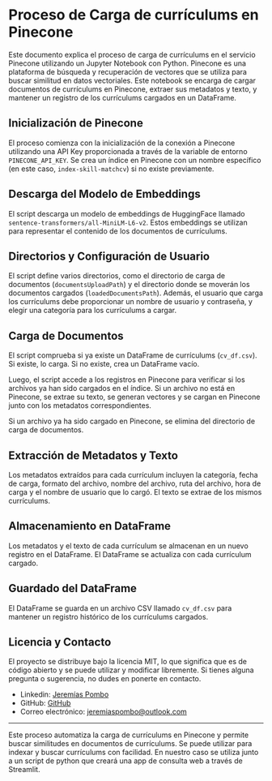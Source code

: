 # Proceso de Carga de currículums en Pinecone

Este documento explica el proceso de carga de currículums en el servicio Pinecone utilizando un Jupyter Notebook con Python. Pinecone es una plataforma de búsqueda y recuperación de vectores que se utiliza para buscar similitud en datos vectoriales. Este notebook se encarga de cargar documentos de currículums en Pinecone, extraer sus metadatos y texto, y mantener un registro de los currículums cargados en un DataFrame.

## Inicialización de Pinecone

El proceso comienza con la inicialización de la conexión a Pinecone utilizando una API Key proporcionada a través de la variable de entorno `PINECONE_API_KEY`. Se crea un índice en Pinecone con un nombre específico (en este caso, `index-skill-matchcv`) si no existe previamente.

## Descarga del Modelo de Embeddings

El script descarga un modelo de embeddings de HuggingFace llamado `sentence-transformers/all-MiniLM-L6-v2`. Estos embeddings se utilizan para representar el contenido de los documentos de currículums.

## Directorios y Configuración de Usuario

El script define varios directorios, como el directorio de carga de documentos (`documentsUploadPath`) y el directorio donde se moverán los documentos cargados (`loadedDocumentsPath`). Además, el usuario que carga los currículums debe proporcionar un nombre de usuario y contraseña, y elegir una categoría para los currículums a cargar.

## Carga de Documentos

El script comprueba si ya existe un DataFrame de currículums (`cv_df.csv`). Si existe, lo carga. Si no existe, crea un DataFrame vacío.

Luego, el script accede a los registros en Pinecone para verificar si los archivos ya han sido cargados en el índice. Si un archivo no está en Pinecone, se extrae su texto, se generan vectores y se cargan en Pinecone junto con los metadatos correspondientes.

Si un archivo ya ha sido cargado en Pinecone, se elimina del directorio de carga de documentos.

## Extracción de Metadatos y Texto

Los metadatos extraídos para cada currículum incluyen la categoría, fecha de carga, formato del archivo, nombre del archivo, ruta del archivo, hora de carga y el nombre de usuario que lo cargó. El texto se extrae de los mismos currículums.

## Almacenamiento en DataFrame

Los metadatos y el texto de cada currículum se almacenan en un nuevo registro en el DataFrame. El DataFrame se actualiza con cada currículum cargado.

## Guardado del DataFrame

El DataFrame se guarda en un archivo CSV llamado `cv_df.csv` para mantener un registro histórico de los currículums cargados.

## Licencia y Contacto

El proyecto se distribuye bajo la licencia MIT, lo que significa que es de código abierto y se puede utilizar y modificar libremente. Si tienes alguna pregunta o sugerencia, no dudes en ponerte en contacto.

* Linkedin: [Jeremías Pombo](https://www.linkedin.com/in/jeremiaspombo/)
* GitHub: [GitHub](https://github.com/Jeremias44)
* Correo electrónico: jeremiaspombo@outlook.com

---

Este proceso automatiza la carga de currículums en Pinecone y permite buscar similitudes en documentos de currículums. Se puede utilizar para indexar y buscar currículums con facilidad. En nuestro caso se utiliza junto a un script de python que creará una app de consulta web a través de Streamlit.


